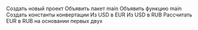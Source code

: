 
Создать новый проект
Объявить пакет main
Объявить функцию main
Создать константы конвертации
Из USD в EUR
Из USD в RUB
Рассчитать EUR в RUB на основании первых двух
